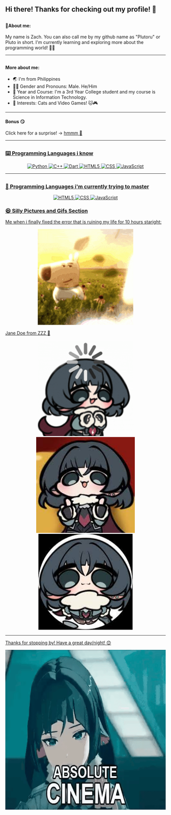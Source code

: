 ## Hi there! Thanks for checking out my profile! 👋

## <h4> 🤔About me: </h4>

My name is Zach. You can also call me by my github name as "Plutoru" or Pluto in short. I'm currently learning and exploring more about the programming world! 👨‍💻
_______________________________________________________________
## <h4> More about me: </h4>
* 🌏 I'm from Philippines
* 👨‍🦰 Gender and Pronouns: Male. He/Him
* 👤 Year and Course: I'm a 3rd Year College student and my course is Science in Information Technology.
* 🤩 Interests: Cats and Video Games! 🐱🎮

________________________________________________________________
<h4> Bonus 😏 </h4>

Click here for a surprise! → <a href="https://media.tenor.com/WsWej1C3ePYAAAAM/yippee-cat-kitty.gif">hmmm 👀</button>
________________________________________________________________
## <h3> ⌨️ Programming Languages i know </h3>
<div align = "center">
  <img src="https://cdn.jsdelivr.net/gh/devicons/devicon/icons/python/python-original.svg" height="60" alt="Python" title="Python" />
  <img src="https://cdn.jsdelivr.net/gh/devicons/devicon/icons/cplusplus/cplusplus-original.svg" height="60" alt="C++" title="C++"/>
  <img src="https://upload.wikimedia.org/wikipedia/commons/thumb/a/a2/Dart_programming_language_logo_icon.svg/2048px-Dart_programming_language_logo_icon.svg.png" height="60" alt="Dart" title="Dart" />
  <img src="https://cdn.jsdelivr.net/gh/devicons/devicon/icons/html5/html5-original.svg" height="60" alt="HTML5" title="HTML" />
  <img src="https://img.icons8.com/?size=512&id=21278&format=png" height="60" alt="CSS" title="CSS" />
  <img src="https://cdn.jsdelivr.net/gh/devicons/devicon/icons/javascript/javascript-original.svg" height="60" alt="JavaScript" title="Javascript" /> 
</div>

________________________________________________________________

## <h3> 🧠 Programming Languages i'm currently trying to master </h3>
<div align = "center">
  <img src="https://cdn.jsdelivr.net/gh/devicons/devicon/icons/html5/html5-original.svg" height="60" alt="HTML5" title="HTML" />
  <img src="https://img.icons8.com/?size=512&id=21278&format=png" height="60" alt="CSS" title="CSS" />
  <img src="https://cdn.jsdelivr.net/gh/devicons/devicon/icons/javascript/javascript-original.svg" height="60" alt="JavaScript" title="Javascript" /> 
</div>

<h3> 😆 Silly Pictures and Gifs Section </h3>

Me when i finally fixed the error that is ruining my life for 10 hours staright:
<div align="center"> 
  <img height="300" src="https://github.com/Plutoru/Plutoru/blob/main/Lookatmeimchillin.gif"/>  
</div>

Jane Doe from ZZZ 🐀

<div align="center"> 
  <img height="300" src="https://github.com/Plutoru/Plutoru/blob/main/Loading_janedoezzz.gif"/>
  <img height="300" src="https://github.com/Plutoru/Plutoru/blob/main/Cutechibi_janedoezzz1.jpg"/>
  <img height="300" src="https://github.com/Plutoru/Plutoru/blob/main/Cutechibi_janedoezzz2.jpg"/>
</div>

________________________________________________________________

Thanks for stopping by! Have a great day/night! 😊

<div align="center"> 
  <img height="500" src="https://github.com/Plutoru/Plutoru/blob/main/Absolutecinema_Janedoezzz.gif"/>
</div>
